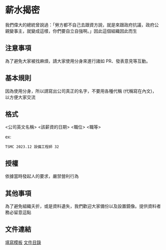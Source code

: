 # 薪水揭密

我們偉大的總統曾說過：「勞方都不自己去跟資方說，就是來跟政府抗議，政府公親變事主，就變成這樣，你們要自立自強啊。」因此這個組織因此而生

## 注意事項

為了避免大家被找麻煩，請大家使用分身來進行諸如 PR、發表意見等互動。

## 基本規則

因為使用分身，所以請寫出公司真正的名字，不要用各種代稱 (代稱寫在內文)，以方便大家交流

## 格式

<公司英文名稱> <該薪資的日期> <職位> <職等>

ex:
```
TSMC 2023.12 設備工程師 32
```

## 授權

依據當時發起人的要求，嚴禁營利行為

## 其他事項

為了避免組織夭折，或是資料遺失，我們歡迎大家備份以及設置鏡像。提供資料者務必留意這點

## 文件連結

[填寫模板](公司/TEMPLATE.md)
[文件目錄](文件/README.md)
